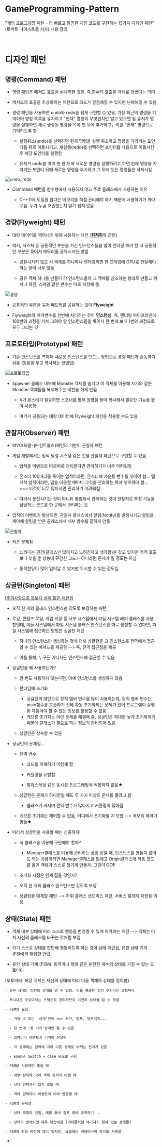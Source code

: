 # GameProgramming-Pattern
"게임 프로그래밍 패턴 - 더 빠르고 깔끔한 게임 코드를 구현하는 13가지 디자인 패턴"  (로버트 나이스트롬 저자) 내용 정리


<br>

# 디자인 패턴

## 명령(Command) 패턴

- 명령 패턴은 메서드 호출을 실체화한 것임. 즉,함수의 호출을 객체로 감쌌다는 의미

- 메서드의 호출을 추상화하는 패턴으로 코드가 깔끔해질 수 있지만 난해해질 수 있음

- 명령 패턴을 사용하면 undo와 redo를 쉽게 구현할 수 있음. 가장 최근의 명령을 기억하며 명령 목록을 유지하고 "현재" 명령이 무엇인지만 알고 있으면 됨
유저가 명령을 실행하면 새로 생성된 명령을 목록 맨 뒤에 추가하고，이를 "현재" 명령으로 기억하도록 함

  - 실행취소(undo)를 선택하면 현재 명령을 실행 취소하고 명령을 가리키는 포인터를 뒤로 이동시키고, 재실행(redo)를 선택하면 포인터를 다음으로 이동시킨 후 해당 포인터를 실행함

  - 유저가 undo를 여러 번 한 뒤에 새로운 명령을 실행하려고 하면 현재 명령을 가리키는 포인터 뒤에 새로운 명령을 추가하고 그 뒤에 있는 명령들은 삭제시킴

![undo, redo](https://user-images.githubusercontent.com/71704350/202890639-52a88a1d-5fb3-4181-ab4f-773a63cec73d.JPG)

- Command 패턴을 함수형에서 사용하지 않고 주로 클래스에서 사용하는 이유

  - C++11에 도입된 람다는 메모리를 직접 관리해야 하기 때문에 사용하기가 까다로움. 누가 누굴 호출했는지 알기 쉽지 않음


## 경량(Flyweight) 패턴

- 대량 데이터를 찍어내기 위해 사용하는 패턴 (<u>**최적화**</u>와 관련)

- 메시, 텍스처 등 공통적인 부분을 가진 인스턴스들을 많이 렌더링 해야 할 때 공통적인 부분은 묶어서 메모리를 공유시키는 방법

  - 공유시키지 않고 각 객체를 하나하나 렌더링하면 한 프레임에 GPU로 전달해야 하는 양이 너무 많음
 
  - 공유 객체 하나를 만들어 각 인스턴스들이 그 객체를 참조하는 형태로 만들고 위치나 회전, 스케일 같은 변수는 따로 지정해 줌
  
![경량](https://user-images.githubusercontent.com/71704350/202898556-f6ebb89b-f1a3-4538-85f4-1f338239c3ec.JPG)

- 공통적인 부분을 묶어 메모리를 공유하는 것이 **Flyweight**

- Flyweight의 매개변수를 한번에 처리하는 것이 **인스턴싱**. 즉, 렌더링 파이프라인에 100번의 과정을 거쳐 그려야 할 인스턴스들을 묶어서 한 번에 보내 1번의 과정으로 모두 그리는 것

## 프로토타입(Prototype) 패턴

- 기존 인스턴스를 복제해 새로운 인스턴스를 만드는 방법으로 경량 패턴과 혼동하기 쉬움 (원본을 두고 복사하는 방법임)

![프로토타입](https://user-images.githubusercontent.com/71704350/203064763-a4e0d0df-3316-42e5-8106-7294d52717f2.JPG)

- Spawner 클래스 내부에 Monster 객체를 숨기고 이 객체를 이용해 자기와 같은 Monster 객체들을 복제해주는 역할을 하게 만듦

  - A가 몬스터가 필요하면 스포너를 통해 원형을 받아 복사해서 필요한 기능을 붙여 사용함
  
  - 여기서 공통되는 대량 데이터에 Flyweight 패턴을 적용할 수도 있음

## 관찰자(Observer) 패턴

- MVC(모델-뷰-컨트롤러)패턴의 기반이 관찰자 패턴

- 게임 개발에서는 업적 달성 시스템 같은 것을 관찰자 패턴으로 구현할 수 있음

  - 업적을 이벤트로 따로따로 관리한다면 관리하기가 너무 어려워짐
  
  - 몬스터 100마리를 죽이는 업적이라면, 몬스터에 카운팅 변수를 넣어야 함... 맵 개척 업적이라면, 맵을 이동할 때마다 그것을 관리하는 쪽에 넣어줘야 함... ==> 이것이 너무 많아지면 관리하기 어려워짐
  
  - 따라서 분산시키는 것이 아니라 통합해서 관리하는 것이 관찰자로 특정 기능을 담당하는 코드를 한 곳에서 관리하는 것
  
- 업적의 이벤트가 발생되면, 관찰자 클래스에서 알림(Notify)를 발생시키고 알림을 제어해 알림을 받은 클래스에서 내부 함수를 콜하게 만듦

![관찰자](https://user-images.githubusercontent.com/71704350/203552600-8ad50419-5d20-490f-a517-d8abae9ff6e7.JPG)

- 작은 문제점

  - 느리다는 편견(클래스만 많아지고 느려진다고 생각함)을 갖고 있지만 정적 호출보다 늦을 뿐 성능에 민감한 코드가 아니라면 문제가 될 정도는 아님
  
  - 동적할당이 많이 일어날 수 있지만 무시할 수 있는 정도임

## 싱글턴(Singleton) 패턴

<u> !주의사항으로 득보다 실이 많은 패턴임 </u>

- 오직 한 개의 클래스 인스턴스만 갖도록 보장하는 패턴

- 로깅, 콘텐츠 로딩, 게임 저장 등 내부 시스템에서 파일 시스템 래퍼 클래스를 사용할텐데, 이들 시스템에서 파일 시스템 클래스 인스턴스를 따로 생성할 수 없다면, 파일 시스템에 접근하는 방법은 싱글턴 패턴

  - 하나의 인스턴스만 생성하는 것에 더해 싱글턴은 그 인스턴스를 전역에서 접근할 수 있는 메서드를 제공함 --> 즉, 전역 접근점을 제공

  - 이를 통해, 누구든 어디서든 인스턴스에 접근할 수 있음

- 싱글턴을 왜 사용하는가?

  - 한 번도 사용하지 않는다면, 아예 인스턴스를 생성하지 않음

  - 런타임에 초기화

    - 싱글턴의 대안으로 정적 멤버 변수를 많이 사용하는데, 정적 멤버 변수는 main함수를 호출하기 전에 자동 초기화되는 문제가 있어 프로그램이 실행된 다음에야 할 수 있는 정보를 활용할 수 없음
    - 게으른 초기화는 이런 문제를 해결해 줌, 싱글턴은 최대한 늦게 초기화되기 때문에 클래스가 필요로 하는 정보가 준비되어 있음
   
  - 싱글턴은 상속할 수 있음

- 싱글턴의 문제점...

  - 전역 변수

    - 코드를 이해하기 어렵게 함
    
    - 커플링을 유발함
    
    - 멀티스레딩 같은 동시성 프로그래밍에 적합하지 않음★
    
  - 싱글턴은 문제가 하나뿐일 때도 두 가지 이상의 문제를 풀려고 함
  
    - 클래스가 커지며 전역 변수가 많아지고 커플링이 많아짐
    
  - 게으른 초기화는 제어할 수 없음, 어디에서 초기화될 지 모름 --> 메모리 제어가 힘듦★
 
- 따라서 싱글턴을 사용할 때는 신중하자!

  - 꼭 클래스를 이용해 구현해야 할까?
  
    - Manager클래스를 이용해 관리하는 상황 같을 때, 인스턴스를 만들지 않아도 되는 상황이라면 Manager클래스를 없애고 Origin클래스에 작동 코드를 옮겨 객체가 스스로 챙기게 만들자. 그것이 OOP
    
  - 초기화 시점은 언제 잡을 것인가?
    
  - 오직 한 개의 클래스 인스턴스만 갖도록 보장
  
  - 싱글턴을 대체할 패턴 --> 하위 클래스 샌드박스 패턴, 서비스 중개자 패턴을 이용
  
## 상태(State) 패턴

  - 객체 내부 상태에 따라 스스로 행동을 변경할 수 있게 허가하는 패턴 --> 객체는 마치 자신의 클래스를 바꾸는 것처럼 보임
  
  - 자기 스스로 상태를 판단해 행동하도록 하는 것이 상태 패턴임, 유한 상태 기계(FSM)와 밀접한 관련
  
  - 유한 상태 기계 (FSM): 동작이나 행위 같은 유한한 개수의 상태를 가질 수 있는 오토마타

  (오토마타: 해당 객체는 자신의 상태에 따라 다음 객체의 상태를 정의함)
  
    - 유한 상태는 이전의 상태를 알 수 없음. 이를 해결한 것이 푸시다운 오토마타
    
    - 푸시다운 오토마타는 스택으로 관리하므로 이전의 상태를 알 수 있음
  
    - FSM의 요점
    
      - 가질 수 있는 '상태'한정 ==> 서기, 점프, 엎드리기...
      
      - 한 번에 '한 가지'상태만 될 수 있음
      
      - 입력이나 이벤트가 기계에 전달됨
      
      - 각 상태에는 입력에 따라 다음 상태로 바뀌는 전이가 있음
      
      - Enum과 Switch ~ case 문으로 구현
      
    - FSM을 사용하면 좋을 때
    
      - 내부 상태에 따라 객체 동작이 바뀔 때
      
      - 상태 선택지가 많지 않을 때
      
      - 객체 입력이나 이벤트에 따라 반응할 때
            
    - FSM의 문제점
    
      - 상태 조합이 안됨, 예를 들어 점프 중에 공격하기...
      
      - 상태가 많아지면 매우 복잡해짐 (거미줄처럼 여기저기 얽혀 있는 상태들)
  
    - FSM의 확장 버전이 많이 있지만, 요즘에는 비헤이비어 트리를 사용함
    
  - 
